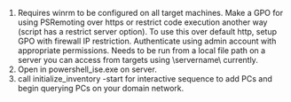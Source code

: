 1. Requires winrm to be configured on all target machines. Make a GPO for using PSRemoting over https or restrict code execution another way (script has a restrict server option). To use this over default http, setup GPO with firewall IP restriction.  Authenticate using admin account with appropriate permissions. Needs to be run from a local file path on a server you can access from targets using \\servername\ currently.
2. Open in powershell_ise.exe on server. 
3. call initialize_inventory -start for interactive sequence to add PCs and begin querying PCs on your domain network.
